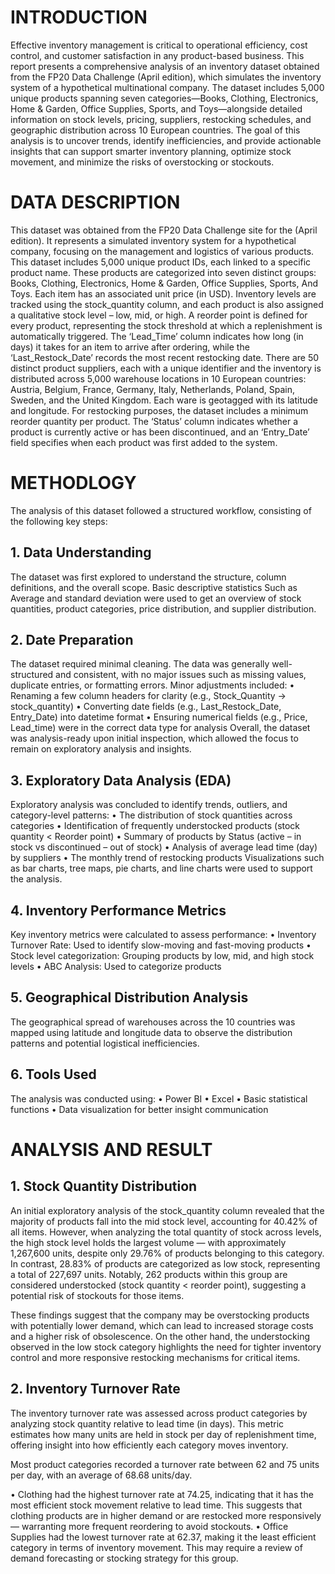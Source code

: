 # INTRODUCTION
Effective inventory management is critical to operational efficiency, cost control, and customer satisfaction in any product-based business. This report presents a comprehensive analysis of an inventory dataset obtained from the FP20 Data Challenge (April edition), which simulates the inventory system of a hypothetical multinational company. The dataset includes 5,000 unique products spanning seven categories—Books, Clothing, Electronics, Home & Garden, Office Supplies, Sports, and Toys—alongside detailed information on stock levels, pricing, suppliers, restocking schedules, and geographic distribution across 10 European countries. The goal of this analysis is to uncover trends, identify inefficiencies, and provide actionable insights that can support smarter inventory planning, optimize stock movement, and minimize the risks of overstocking or stockouts.
# DATA DESCRIPTION
This dataset was obtained from the FP20 Data Challenge site for the (April edition). It represents a simulated inventory system for a hypothetical company, focusing on the management and logistics of various products. This dataset includes 5,000 unique product IDs, each linked to a specific product name. These products are categorized into seven distinct groups: Books, Clothing, Electronics, Home & Garden, Office Supplies, Sports, And Toys. Each item has an associated unit price (in USD). Inventory levels are tracked using the stock_quantity column, and each product is also assigned a qualitative stock level – low, mid, or high. A reorder point is defined for every product, representing the stock threshold at which a replenishment is automatically triggered. The ‘Lead_Time’ column indicates how long (in days) it takes for an item to arrive after ordering, while the ‘Last_Restock_Date’ records the most recent restocking date. 
There are 50 distinct product suppliers, each with a unique identifier and the inventory is distributed across 5,000 warehouse locations in 10 European countries: Austria, Belgium, France, Germany, Italy, Netherlands, Poland, Spain, Sweden, and the United Kingdom. Each ware is geotagged with its latitude and longitude. For restocking purposes, the dataset includes a minimum reorder quantity per product. The ‘Status’ column indicates whether a product is currently active or has been discontinued, and an ‘Entry_Date’ field specifies when each product was first added to the system. 
# METHODLOGY
The analysis of this dataset followed a structured workflow, consisting of the following key steps:
## 1.	Data Understanding
The dataset was first explored to understand the structure, column definitions, and the overall scope. Basic descriptive statistics Such as Average and standard deviation were used to get an overview of stock quantities, product categories, price distribution, and supplier distribution. 
## 2.	Date Preparation
The dataset required minimal cleaning. The data was generally well-structured and consistent, with no major issues such as missing values, duplicate entries, or formatting errors. Minor adjustments included:
•	Renaming a few column headers for clarity (e.g., Stock_Quantity → stock_quantity)
•	Converting date fields (e.g., Last_Restock_Date, Entry_Date) into datetime format
•	Ensuring numerical fields (e.g., Price, Lead_time) were in the correct data type for analysis
Overall, the dataset was analysis-ready upon initial inspection, which allowed the focus to remain on exploratory analysis and insights. 
## 3.	Exploratory Data Analysis (EDA)
Exploratory analysis was concluded to identify trends, outliers, and category-level patterns:
•	The distribution of stock quantities across categories
•	Identification of frequently understocked products (stock quantity < Reorder point)
•	Summary of products by Status (active – in stock vs discontinued – out of stock)
•	Analysis of average lead time (day) by suppliers
•	The monthly trend of restocking products
Visualizations such as bar charts, tree maps, pie charts, and line charts were used to support the analysis.
## 4.	Inventory Performance Metrics
Key inventory metrics were calculated to assess performance:
•	Inventory Turnover Rate: Used to identify slow-moving and fast-moving products
•	Stock level categorization: Grouping products by low, mid, and high stock levels
•	ABC Analysis: Used to categorize products
## 5.	Geographical Distribution Analysis
The geographical spread of warehouses across the 10 countries was mapped using latitude and longitude data to observe the distribution patterns and potential logistical inefficiencies.
## 6.	Tools Used 
The analysis was conducted using:
•	Power BI
•	Excel
•	Basic statistical functions
•	Data visualization for better insight communication
# ANALYSIS AND RESULT
## 1.	Stock Quantity Distribution 
An initial exploratory analysis of the stock_quantity column revealed that the majority of products fall into the mid stock level, accounting for 40.42% of all items. However, when analyzing the total quantity of stock across levels, the high stock level holds the largest volume — with approximately 1,267,600 units, despite only 29.76% of products belonging to this category.
In contrast, 28.83% of products are categorized as low stock, representing a total of 227,697 units. Notably, 262 products within this group are considered understocked (stock quantity < reorder point), suggesting a potential risk of stockouts for those items.

 
These findings suggest that the company may be overstocking products with potentially lower demand, which can lead to increased storage costs and a higher risk of obsolescence. On the other hand, the understocking observed in the low stock category highlights the need for tighter inventory control and more responsive restocking mechanisms for critical items.

## 2.	Inventory Turnover Rate
The inventory turnover rate was assessed across product categories by analyzing stock quantity relative to lead time (in days). This metric estimates how many units are held in stock per day of replenishment time, offering insight into how efficiently each category moves inventory.

 

Most product categories recorded a turnover rate between 62 and 75 units per day, with an average of 68.68 units/day.

•	Clothing had the highest turnover rate at 74.25, indicating that it has the most efficient stock movement relative to lead time. This suggests that clothing products are in higher demand or are restocked more responsively — warranting more frequent reordering to avoid stockouts.
•	Office Supplies had the lowest turnover rate at 62.37, making it the least efficient category in terms of inventory movement. This may require a review of demand forecasting or stocking strategy for this group.

